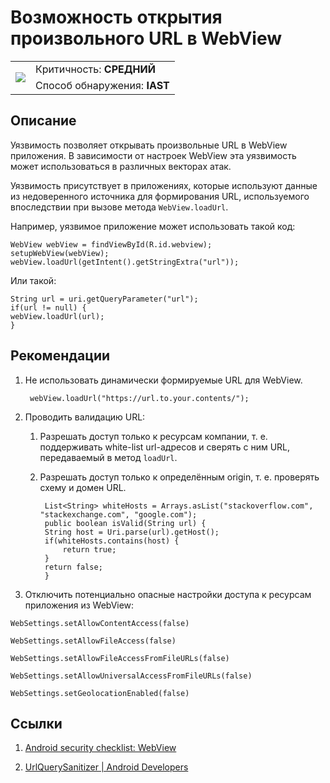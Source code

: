 # Возможность открытия произвольного URL в WebView

<table class='noborder'>
    <colgroup>
      <col/>
      <col/>
    </colgroup>
    <tbody>
      <tr>
        <td rowspan="2"><img src="../../../img/defekt_srednij.png"/></td>
        <td>Критичность:<strong> СРЕДНИЙ</strong></td>
      </tr>
      <tr>
        <td>Способ обнаружения:<strong> IAST</strong></td>
      </tr>
    </tbody>
</table>

## Описание

Уязвимость позволяет открывать произвольные URL в WebView приложения. В зависимости от настроек WebView эта уязвимость может использоваться в различных векторах атак.

Уязвимость присутствует в приложениях, которые используют данные из недоверенного источника  для формирования URL, используемого впоследствии при вызове метода `WebView.loadUrl`.

Например, уязвимое приложение может использовать такой код:

    WebView webView = findViewById(R.id.webview);
    setupWebView(webView);
    webView.loadUrl(getIntent().getStringExtra("url"));

Или такой:

    String url = uri.getQueryParameter("url");
    if(url != null) {
    webView.loadUrl(url);
    }

## Рекомендации

1. Не использовать динамически формируемые URL для WebView.

        webView.loadUrl("https://url.to.your.contents/");

2. Проводить валидацию URL:

    1. Разрешать доступ только к ресурсам компании, т. е. поддерживать white-list url-адресов и сверять с ним URL, передаваемый в метод `loadUrl`.

    2. Разрешать доступ только к определённым origin, т. е. проверять схему и домен URL.

            List<String> whiteHosts = Arrays.asList("stackoverflow.com",  "stackexchange.com", "google.com");
            public boolean isValid(String url) {
            String host = Uri.parse(url).getHost();
            if(whiteHosts.contains(host) {
                return true;
            }
            return false;
            }

3. Отключить потенциально опасные настройки доступа к ресурсам приложения из WebView:

`WebSettings.setAllowContentAccess(false)`<br>

`WebSettings.setAllowFileAccess(false)`<br>

`WebSettings.setAllowFileAccessFromFileURLs(false)`<br>

`WebSettings.setAllowUniversalAccessFromFileURLs(false)`<br>

`WebSettings.setGeolocationEnabled(false)`<br>

## Ссылки

1. [Android security checklist: WebView](https://blog.oversecured.com/Android-security-checklist-webview/)

2. [UrlQuerySanitizer  |  Android Developers](https://developer.android.com/reference/android/net/UrlQuerySanitizer)